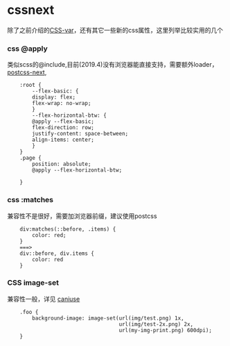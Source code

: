# cssnext

除了之前介绍的[CSS-var](https://wxxcarl.github.io/note/html-css/CSS-var)，还有其它一些新的css属性，这里列举比较实用的几个

### css @apply
类似scss的@include,目前(2019.4)没有浏览器能直接支持，需要额外loader，[postcss-next](https://github.com/MoOx/postcss-cssnext),

        :root {
            --flex-basic: {
            display: flex;
            flex-wrap: no-wrap;
            }
            --flex-horizontal-btw: {
            @apply --flex-basic;
            flex-direction: row;
            justify-content: space-between;
            align-items: center;
            }
        }
        .page {
            position: absolute;
            @apply --flex-horizontal-btw;

        }


### css :matches

兼容性不是很好，需要加浏览器前缀，建议使用postcss

        div:matches(::before, .items) {
            color: red;
        }
        ===>
        div::before, div.items {
            color: red
        }

### CSS image-set

兼容性一般，详见 [caniuse](https://www.caniuse.com/#search=image-set)

        .foo {
            background-image: image-set(url(img/test.png) 1x,
                                        url(img/test-2x.png) 2x,
                                        url(my-img-print.png) 600dpi);
        }